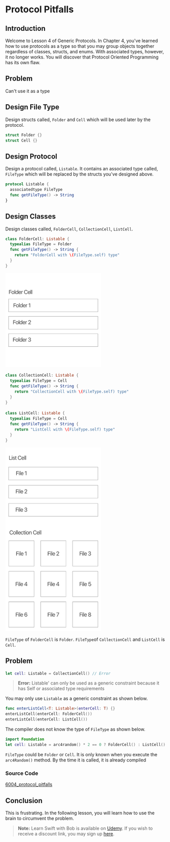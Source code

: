 # Protocol Pitfalls

## Introduction
Welcome to Lesson 4 of Generic Protocols. In Chapter 4, you've learned how to use protocols as a type so that you may group objects together regardless of classes, structs, and enums. With associated types, however, it no longer works. You will discover that Protocol Oriented Programming has its own flaw.

## Problem
Can't use it as a type



## Design File Type
Design structs called, `Folder` and `Cell` which will be used later by the protocol.

```swift
struct Folder {}
struct Cell {}
```

## Design Protocol
Design a protocol called, `Listable`. It contains an associated type called, `FileType` which will be replaced by the structs you've designed above.

```swift
protocol Listable {
  associatedtype FileType
  func getFileType() -> String
}
```

## Design Classes
Design classes called, `FolderCell`, `CollectionCell`, `ListCell`.
```swift
class FolderCell: Listable {
  typealias FileType = Folder
  func getFileType() -> String {
    return "FolderCell with \(FileType.self) type"
  }
}
```

<img src="/course/generic-protocol/assets/31_folder_cell.png" width="300px" title="Folder Cell" />

```swift
class CollectionCell: Listable {
  typealias FileType = Cell
  func getFileType() -> String {
    return "CollectionCell with \(FileType.self) type"
  }
}

class ListCell: Listable {
  typealias FileType = Cell
  func getFileType() -> String {
    return "ListCell with \(FileType.self) type"
  }
}
```

<img src="/course/generic-protocol/assets/32_file_cell.png" width="300px" title="List Cell and Collection Cell" />

`FileType` of `FolderCell` is `Folder`. `FileType`of `CollectionCell` and `ListCell` is `Cell`.



## Problem
```swift
let cell: Listable = CollectionCell() // Error
```
> **Error:** Listable' can only be used as a generic constraint because it has Self or associated type requirements

You may only use `Listable` as a generic constraint as shown below.

```swift
func enterListCell<T: Listable>(enterCell: T) {}
enterListCell(enterCell: FolderCell())
enterListCell(enterCell: ListCell())
```

The compiler does not know the type of `FileType` as shown below.

```swift
import Foundation
let cell: Listable = arc4random() * 2 == 0 ? FolderCell() : ListCell()
```

`FileType` could be `Folder` or `Cell`. It is only known when you execute the `arc4Random()` method. By the time it is called, it is already compiled

### Source Code
[6004_protocol_pitfalls](https://www.dropbox.com/sh/b5wxh5lhhmqdphr/AACGBi7I9IO7jswwBgyk7fp2a?dl=0)

## Conclusion
This is frustrating. In the following lesson, you will learn how to use the brain to circumvent the problem.

> **Note:** Learn Swift with Bob is available on [Udemy](https://udemy.com/learn-swift-with-bob/). If you wish to receive a discount link, you may sign up [here](https://goo.gl/RR4K27).
